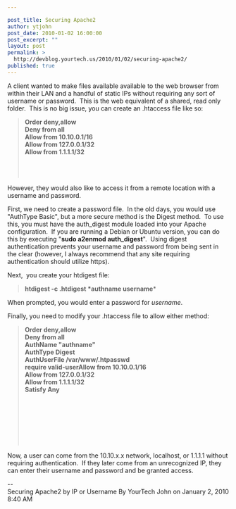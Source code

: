 ```yaml
---

post_title: Securing Apache2
author: ytjohn
post_date: 2010-01-02 16:00:00
post_excerpt: ""
layout: post
permalink: >
  http://devblog.yourtech.us/2010/01/02/securing-apache2/
published: true
---
```

A client wanted to make files available available to the web browser
from within their LAN and a handful of static IPs without requiring any
sort of username or password.  This is the web equivalent of a shared,
read only folder.  This is no big issue, you can create an .htaccess
file like so:

<blockquote>
<strong>Order deny,allow<br />
Deny from all<br />
Allow from 10.10.0.1/16<br />
Allow from 127.0.0.1/32<br />
Allow from 1.1.1.1/32</br></br></br></br></strong>
</blockquote>

However, they would also like to access it from a remote location with a
username and password.

First, we need to create a password file.  In the old days, you would
use "AuthType Basic", but a more secure method is the Digest method.  To
use this, you must have the auth_digest module loaded into your Apache
configuration.  If you are running a Debian or Ubuntu version, you can
do this by executing "<strong>sudo a2enmod auth_digest</strong>".  Using digest
authentication prevents your username and password from being sent in
the clear (however, I always recommend that any site requiring
authentication should utilize https).

Next,  you create your htdigest file:

<blockquote>
<strong>htdigest -c .htdigest *authname username</strong>*
</blockquote>

When prompted, you would enter a password for <em>username</em>.

Finally, you need to modify your .htaccess file to allow either method:

<blockquote>
<strong>Order deny,allow<br />
Deny from all<br />
AuthName "authname"<br />
AuthType Digest<br />
AuthUserFile /var/www/.htpasswd<br />
require valid-userAllow from 10.10.0.1/16<br />
Allow from 127.0.0.1/32<br />
Allow from 1.1.1.1/32<br />
Satisfy Any</br></br></br></br></br></br></br></br></strong> 
</blockquote>

Now, a user can come from the 10.10.x.x network, localhost, or 1.1.1.1
without requiring authentication.  If they later come from an
unrecognized IP, they can enter their username and password and be
granted access.

--<br />
Securing Apache2 by IP or Username By YourTech John on January 2, 2010
8:40 AM</br>
